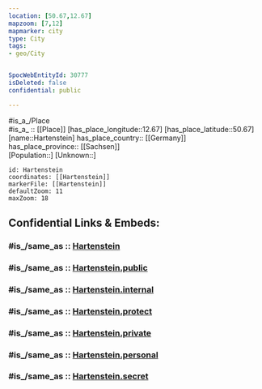 ```yaml
---
location: [50.67,12.67] 
mapzoom: [7,12] 
mapmarker: city 
type: City
tags:
- geo/City


SpocWebEntityId: 30777
isDeleted: false
confidential: public

---
```

#is_a_/Place  
#is_a_ :: [[Place]] 
[has_place_longitude::12.67] 
[has_place_latitude::50.67] 
[name::Hartenstein] 
has_place_country:: [[Germany]]  
has_place_province:: [[Sachsen]]  
[Population::] 
[Unknown::] 


```leaflet
id: Hartenstein
coordinates: [[Hartenstein]] 
markerFile: [[Hartenstein]] 
defaultZoom: 11 
maxZoom: 18
```


## Confidential Links & Embeds: 

### #is_/same_as :: [Hartenstein](/_Standards/Earth/Continent/Europe/Europe~Central/Germany/Germany~East/Sachsen/counties~Sachsen/Zwickau/cities~Zwickau/Hartenstein.md) 

### #is_/same_as :: [Hartenstein.public](/_public/Earth/Continent/Europe/Europe~Central/Germany/Germany~East/Sachsen/counties~Sachsen/Zwickau/cities~Zwickau/Hartenstein.public.md) 

### #is_/same_as :: [Hartenstein.internal](/_internal/Earth/Continent/Europe/Europe~Central/Germany/Germany~East/Sachsen/counties~Sachsen/Zwickau/cities~Zwickau/Hartenstein.internal.md) 

### #is_/same_as :: [Hartenstein.protect](/_protect/Earth/Continent/Europe/Europe~Central/Germany/Germany~East/Sachsen/counties~Sachsen/Zwickau/cities~Zwickau/Hartenstein.protect.md) 

### #is_/same_as :: [Hartenstein.private](/_private/Earth/Continent/Europe/Europe~Central/Germany/Germany~East/Sachsen/counties~Sachsen/Zwickau/cities~Zwickau/Hartenstein.private.md) 

### #is_/same_as :: [Hartenstein.personal](/_personal/Earth/Continent/Europe/Europe~Central/Germany/Germany~East/Sachsen/counties~Sachsen/Zwickau/cities~Zwickau/Hartenstein.personal.md) 

### #is_/same_as :: [Hartenstein.secret](/_secret/Earth/Continent/Europe/Europe~Central/Germany/Germany~East/Sachsen/counties~Sachsen/Zwickau/cities~Zwickau/Hartenstein.secret.md)

